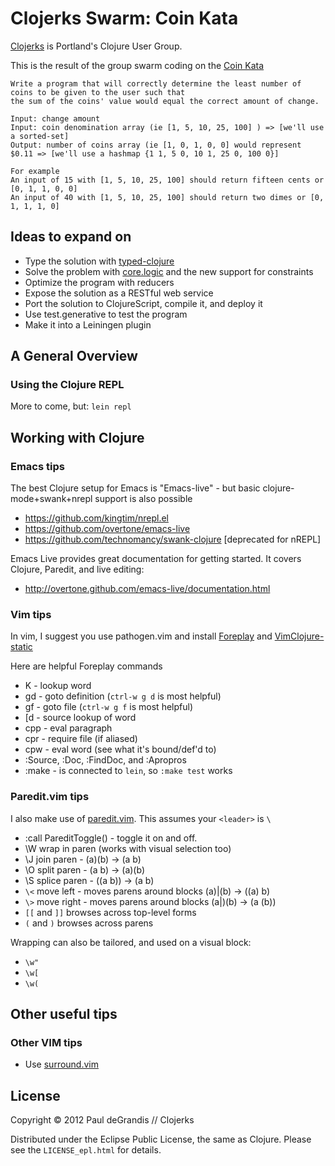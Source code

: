 Clojerks Swarm: Coin Kata
=========================

[Clojerks](http://www.meetup.com/clojerks/) is Portland's Clojure User Group.

This is the result of the group swarm coding on the [Coin Kata](http://craftsmanship.sv.cmu.edu/exercises/coin-change-kata-1)

```
Write a program that will correctly determine the least number of coins to be given to the user such that
the sum of the coins' value would equal the correct amount of change.

Input: change amount 
Input: coin denomination array (ie [1, 5, 10, 25, 100] ) => [we'll use a sorted-set]
Output: number of coins array (ie [1, 0, 1, 0, 0] would represent $0.11 => [we'll use a hashmap {1 1, 5 0, 10 1, 25 0, 100 0}]

For example
An input of 15 with [1, 5, 10, 25, 100] should return fifteen cents or [0, 1, 1, 0, 0]
An input of 40 with [1, 5, 10, 25, 100] should return two dimes or [0, 1, 1, 1, 0]
```

Ideas to expand on
-------------------

 * Type the solution with [typed-clojure](https://github.com/frenchy64/typed-clojure)
 * Solve the problem with [core.logic](https://github.com/clojure/core.logic) and the new support for constraints
 * Optimize the program with reducers
 * Expose the solution as a RESTful web service
 * Port the solution to ClojureScript, compile it, and deploy it
 * Use test.generative to test the program
 * Make it into a Leiningen plugin


A General Overview
-------------------
### Using the Clojure REPL

More to come, but: `lein repl`

Working with Clojure
--------------------
### Emacs tips

The best Clojure setup for Emacs is "Emacs-live" - but basic clojure-mode+swank+nrepl support is also possible

 * https://github.com/kingtim/nrepl.el
 * https://github.com/overtone/emacs-live
 * https://github.com/technomancy/swank-clojure [deprecated for nREPL]

Emacs Live provides great documentation for getting started.  It covers Clojure, Paredit, and live editing:

 * http://overtone.github.com/emacs-live/documentation.html

### Vim tips

In vim, I suggest you use pathogen.vim and install [Foreplay](https://github.com/tpope/vim-foreplay) and [VimClojure-static](https://github.com/guns/vim-clojure-static)

Here are helpful Foreplay commands

 * K - lookup word
 * gd - goto definition (`ctrl-w g d` is most helpful)
 * gf - goto file (`ctrl-w g f` is most helpful)
 * [d - source lookup of word
 * cpp - eval paragraph
 * cpr - require file (if aliased)
 * cpw - eval word (see what it's bound/def'd to)
 * :Source, :Doc, :FindDoc, and :Apropros
 * :make - is connected to `lein`, so `:make test` works

### Paredit.vim tips

I also make use of [paredit.vim](https://github.com/vim-scripts/paredit.vim). This assumes your `<leader>` is `\`

 * :call PareditToggle() - toggle it on and off.
 * \W wrap in paren (works with visual selection too)
 * \J join paren - (a)(b) -> (a b)
 * \O split paren - (a b) -> (a)(b)
 * \S splice paren - ((a b)) -> (a b)
 * `\<` move left - moves parens around blocks (a)|(b) -> ((a) b)
 * `\>` move right - moves parens around blocks (a|)(b) -> (a (b))
 * `[[` and `]]` browses across top-level forms
 * `(` and `)` browses across parens

Wrapping can also be tailored, and used on a visual block:

 * `\w"`
 * `\w[`
 * `\w(`


Other useful tips
-----------------
### Other VIM tips

 * Use [surround.vim](http://www.vim.org/scripts/script.php?script_id=1697)

License
-------
Copyright © 2012 Paul deGrandis // Clojerks

Distributed under the Eclipse Public License, the same as Clojure.
Please see the `LICENSE_epl.html` for details.

